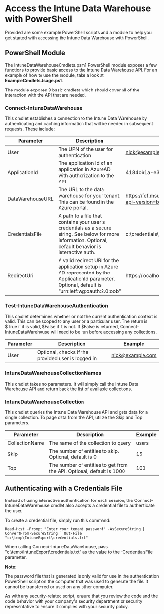 # Access the Intune Data Warehouse with PowerShell

Provided are some example PowerShell scripts and a module to help you get started with accessing the Intune Data Warehouse with PowerShell.

## PowerShell Module

The IntuneDataWarehouseCmdlets.psm1 PowerShell module exposes a few functions to provide basic access to the Intune Data Warehouse API. For an example of how to use the module, take a look at **ExampleCmdletsUsage.ps1**.

The module exposes 3 basic cmdlets which should cover all of the interaction with the API that are needed.

### Connect-IntuneDataWarehouse
This cmdlet establishes a connection to the Intune Data Warehouse by authenticating and caching information that will be needed in subsequent requests. These include:

| Parameter     | Description           | Example  |
| ------------- |-------------| -----|
| User               | The UPN of the user for authentication | nick@example.com |
| ApplicationId      | The application Id of an application in AzureAD with authorization to the API | 4184c61a-e324-4f51-83d7-022b6a82b991 |
| DataWarehouseURL   | The URL to the data warehouse for your tenant. This can be found in the Azure portal. | https://fef.msua04.manage.microsoft.com/ReportingService/DataWarehouseFEService?api-version=beta |
| CredentialsFile    | A path to a file that contains your user's credentials as a secure string. See below for more information. Optional, default behavior is interactive auth. | c:\credentials\creds.txt |
| RedirectUri        | A valid redirect URI for the application setup in Azure AD represented by the ApplicationId parameter. Optional, default is "urn:ietf:wg:oauth:2.0:oob"      | https://localhost |

### Test-IntuneDataWarehouseAuthentication
This cmdlet determines whether or not the current authentication context is valid. This can be scoped to any user or a particular user. The return is $True if it is valid, $False if it is not. If $False is returned, Connect-IntuneDataWarehouse will need to be run before accessing any collections.

| Parameter     | Description           | Example  |
| ------------- |-------------| -----|
| User | Optional, checks if the provided user is logged in | nick@example.com |

### IntuneDataWarehouseCollectionNames

This cmdlet takes no parameters. It will simply call the Intune Data Warehouse API and return back the list of available collections.

### IntuneDataWarehouseCollection

This cmdlet queries the Intune Data Warehouse API and gets data for a single collection. To page data from the API, utilize the Skip and Top parameters.

| Parameter     | Description           | Example  |
| ------------- |-------------| -----|
| CollectionName | The name of the collection to query | users |
| Skip           | The number of entities to skip. Optional, default is 0 | 15 |
| Top            | The number of entities to get from the API. Optional, default is 1000 | 100 |

## Authenticating with a Credentials File

Instead of using interactive authentication for each session, the Connect-IntuneDataWarehouse cmdlet also accepts a credential file to authenticate the user.

To create a credential file, simply run this command:

```
Read-Host -Prompt "Enter your tenant password" -AsSecureString | ConvertFrom-SecureString | Out-File "c:\temp\IntuneExport\credentials.txt"
```

When calling Connect-IntuneDataWarehouse, pass "c:\temp\IntuneExport\credentials.txt" as the value to the -CredentialsFile parameter.

**Note:**

The password file that is generated is only valid for use in the authentication PowerShell script on the computer that was used to generate the file. It cannot be transferred or used on any other computer.

As with any security-related script, ensure that you review the code and the code behavior with your company's security department or security representative to ensure it complies with your security policy.